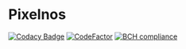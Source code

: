# Pixelnos

[![Codacy Badge](https://api.codacy.com/project/badge/Grade/97eb2c1e78aa4602b525942c2f545f9f)](https://www.codacy.com/app/rechenmann/Pixelnos?utm_source=github.com&amp;utm_medium=referral&amp;utm_content=Ruijan/Pixelnos&amp;utm_campaign=Badge_Grade)
[![CodeFactor](https://www.codefactor.io/repository/github/ruijan/pixelnos/badge)](https://www.codefactor.io/repository/github/ruijan/pixelnos)
[![BCH compliance](https://bettercodehub.com/edge/badge/Ruijan/Pixelnos?branch=master)](https://bettercodehub.com/)
